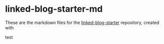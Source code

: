 # linked-blog-starter-md
These are the markdown files for the [linked-blog-starter](https://github.com/matthewwong525/linked-blog-starter) repository, created with 

test